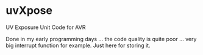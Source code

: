 uvXpose
=======

UV Exposure Unit Code for AVR

Done in my early programming days ... the code quality is quite poor ... very big interrupt function for example.
Just here for storing it.
